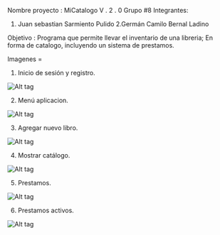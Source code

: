 Nombre proyecto : MiCatalogo V . 2 . 0
Grupo #8
Integrantes:
1. Juan sebastian Sarmiento Pulido 
2.Germán Camilo Bernal Ladino

Objetivo : Programa que permite llevar el inventario de una libreria; En forma de catalogo, incluyendo un sistema de prestamos.

Imagenes = 

1. Inicio de sesión y registro.

![Alt tag](https://github.com/jsarmientopu/Proyecto-Programacion-Catalogo/blob/main/Imagenes/Log_in.jpg?raw=true)

2. Menú aplicacion.

![Alt tag](https://github.com/jsarmientopu/Proyecto-Programacion-Catalogo/blob/main/Imagenes/Menú.png?raw=true)

3. Agregar nuevo libro.

![Alt tag](https://github.com/jsarmientopu/Proyecto-Programacion-Catalogo/blob/main/Imagenes/Agregar-_ibro.jpg?raw=true)

4. Mostrar catálogo.

![Alt tag](https://github.com/jsarmientopu/Proyecto-Programacion-Catalogo/blob/main/Imagenes/Catálogo.jpg?raw=true)

5. Prestamos.

![Alt tag](https://github.com/jsarmientopu/Proyecto-Programacion-Catalogo/blob/main/Imagenes/Prestamos.jpg?raw=true)

6. Prestamos activos.

![Alt tag](https://github.com/jsarmientopu/Proyecto-Programacion-Catalogo/blob/main/Imagenes/Mis_prestamos.jpg?raw=true)
